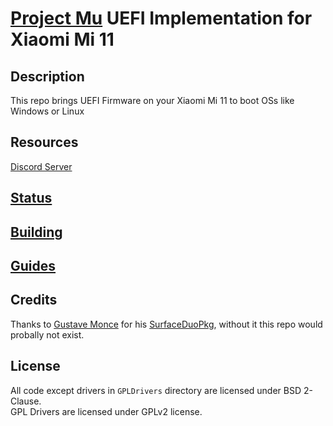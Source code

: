 # [Project Mu](https://microsoft.github.io/mu/) UEFI Implementation for Xiaomi Mi 11

<!-- ![Banner](https://github.com/Robotix22/Mu-Qcom/blob/main/Pictures/Banner.png) -->

## Description

This repo brings UEFI Firmware on your Xiaomi Mi 11 to boot OSs like Windows or Linux

## Resources

[Discord Server](https://discord.gg/Dx2QgMx7Sv)

## [Status](https://github.com/Robotix22/Mu-Qcom/blob/main/Status.md)

## [Building](https://github.com/Robotix22/Mu-Qcom/blob/main/Building.md)

## [Guides](https://github.com/Robotix22/UEFI-Guides/blob/main/Mu-Qcom/README.md)

## Credits

Thanks to [Gustave Monce](https://github.com/gus33000) for his [SurfaceDuoPkg](https://github.com/WOA-Project/SurfaceDuoPkg), without it this repo would probally not exist.

## License

All code except drivers in `GPLDrivers` directory are licensed under BSD 2-Clause. <br />
GPL Drivers are licensed under GPLv2 license.
